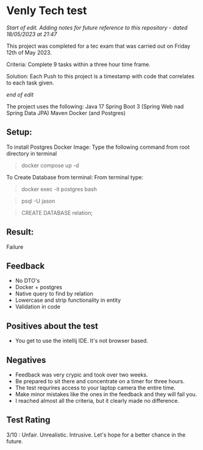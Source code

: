 # Venly Tech test

*Start of edit. Adding notes for future reference to this repository - dated 18/05/2023 at 21:47*

This project was completed for a tec exam that was carried out on Friday 12th of May 2023.

Criteria: Complete 9 tasks within a three hour time frame.

Solution: Each Push to this project is a timestamp with code that correlates to each task given.

*end of edit*

The project uses the following:
Java 17
Spring Boot 3 (Spring Web nad Spring Data JPA)
Maven
Docker (and Postgres)

Setup:
---
To install Postgres Docker Image: 
Type the following command from root directory in terminal 
> docker compose up -d

To Create Database from terminal:
From terminal type: 
> docker exec -it postgres bash

> psql -U jason

> CREATE DATABASE relation;

Result:
---
Failure

Feedback
---
- No DTO's
- Docker + postgres
- Native query to find by relation
- Lowercase and strip functionality in entity
- Validation in code

Positives about the test
---
- You get to use the intellij IDE. It's not browser based.

Negatives
---
- Feedback was very crypic and took over two weeks.
- Be prepared to sit there and concentrate on a timer for three hours.
- The test requrires access to your laptop camera the entire time.
- Make minor mistakes like the ones in the feedback and they will fail you.
- I reached almost all the criteria, but it clearly made no difference.

Test Rating
---
3/10 : Unfair. Unrealistic. Intrusive.
Let's hope for a better chance in the future.
